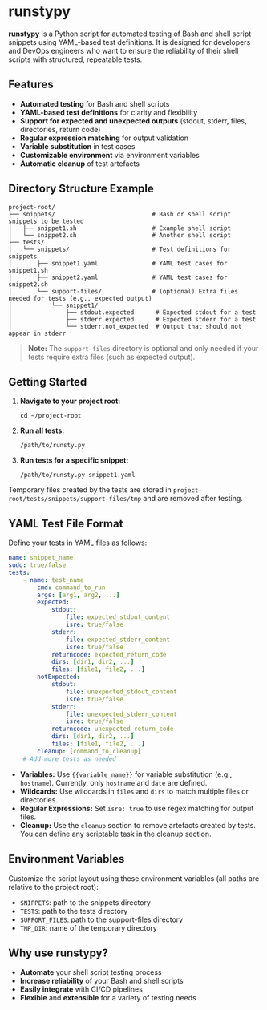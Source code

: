 # runstypy

**runstypy** is a Python script for automated testing of Bash and shell script snippets using YAML-based test definitions. It is designed for developers and DevOps engineers who want to ensure the reliability of their shell scripts with structured, repeatable tests.

## Features

- **Automated testing** for Bash and shell scripts
- **YAML-based test definitions** for clarity and flexibility
- **Support for expected and unexpected outputs** (stdout, stderr, files, directories, return code)
- **Regular expression matching** for output validation
- **Variable substitution** in test cases
- **Customizable environment** via environment variables
- **Automatic cleanup** of test artefacts


## Directory Structure Example


```
project-root/
├── snippets/                           # Bash or shell script snippets to be tested
│   ├── snippet1.sh                     # Example shell script
│   └── snippet2.sh                     # Another shell script
├── tests/
│   └── snippets/                       # Test definitions for snippets
│       ├── snippet1.yaml               # YAML test cases for snippet1.sh
│       ├── snippet2.yaml               # YAML test cases for snippet2.sh
│       └── support-files/              # (optional) Extra files needed for tests (e.g., expected output)
│           └── snippet1/
│               ├── stdout.expected      # Expected stdout for a test
│               ├── stderr.expected      # Expected stderr for a test
│               └── stderr.not_expected  # Output that should not appear in stderr
```
> **Note:** The `support-files` directory is optional and only needed if your tests require extra files (such as expected output).

## Getting Started

1. **Navigate to your project root:**
    ```
    cd ~/project-root
    ```

2. **Run all tests:**
    ```
    /path/to/runsty.py
    ```

3. **Run tests for a specific snippet:**
    ```
    /path/to/runsty.py snippet1.yaml
    ```

Temporary files created by the tests are stored in `project-root/tests/snippets/support-files/tmp` and are removed after testing.

## YAML Test File Format

Define your tests in YAML files as follows:

```yaml
name: snippet_name
sudo: true/false
tests:
    - name: test_name
        cmd: command_to_run
        args: [arg1, arg2, ...]
        expected:
            stdout: 
                file: expected_stdout_content
                isre: true/false
            stderr: 
                file: expected_stderr_content
                isre: true/false
            returncode: expected_return_code
            dirs: [dir1, dir2, ...]
            files: [file1, file2, ...]
        notExpected:
            stdout: 
                file: unexpected_stdout_content
                isre: true/false
            stderr: 
                file: unexpected_stderr_content
                isre: true/false
            returncode: unexpected_return_code
            dirs: [dir1, dir2, ...]
            files: [file1, file2, ...]
        cleanup: [command_to_cleanup]
    # Add more tests as needed
```

- **Variables:** Use `{{variable_name}}` for variable substitution (e.g., `hostname`). Currently, only `hostname` and `date` are defined.
- **Wildcards:** Use wildcards in `files` and `dirs` to match multiple files or directories.
- **Regular Expressions:** Set `isre: true` to use regex matching for output files.
- **Cleanup:** Use the `cleanup` section to remove artefacts created by tests. You can define any scriptable task in the cleanup section.

## Environment Variables

Customize the script layout using these environment variables (all paths are relative to the project root):

- `SNIPPETS`: path to the snippets directory
- `TESTS`: path to the tests directory
- `SUPPORT_FILES`: path to the support-files directory
- `TMP_DIR`: name of the temporary directory

## Why use runstypy?

- **Automate** your shell script testing process
- **Increase reliability** of your Bash and shell scripts
- **Easily integrate** with CI/CD pipelines
- **Flexible** and **extensible** for a variety of testing needs

